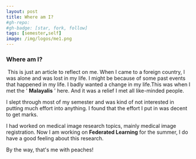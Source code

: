 ```yaml
---
layout: post
title: Where am I?
#gh-repo:
#gh-badge: [star, fork, follow]
tags: [semester,self]
image: /img/logos/me1.png
---
```


### **Where am I?**

​	This is just an article to reflect on me. When I came to a foreign country, I was alone and was lost in my life. I might be because of some past events that happened in my life. I badly wanted a change in my life.This was when I met the ' **Malayalis** ' here. And it was a relief I met all like-minded people. 

I slept through most of my semester and was kind of not interested in putting much effort into anything. I found that the effort I put in was decent to get marks. 

I had worked on medical image research topics, mainly medical image registration. Now I am working on **Federated Learning** for the summer, I do have a good feeling about this research.

By the way, that's me with peaches! 





